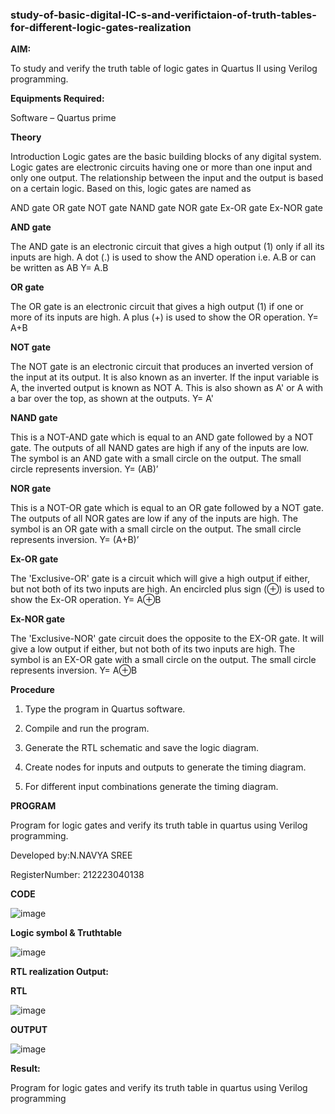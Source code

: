 ### study-of-basic-digital-IC-s-and-verifictaion-of-truth-tables-for-different-logic-gates-realization

**AIM:** 

To study and verify the truth table of logic gates in Quartus II using Verilog programming.

**Equipments Required:**

Software – Quartus prime 

**Theory**

Introduction Logic gates are the basic building blocks of any digital system. Logic gates are electronic circuits having one or more than one input and only one output. The relationship between the input and the output is based on a certain logic. Based on this, logic gates are named as

AND gate OR gate NOT gate NAND gate NOR gate Ex-OR gate Ex-NOR gate

**AND gate**

The AND gate is an electronic circuit that gives a high output (1) only if all its inputs are high. A dot (.) is used to show the AND operation i.e. A.B or can be written as AB
Y= A.B

**OR gate** 

The OR gate is an electronic circuit that gives a high output (1) if one or more of its inputs are high. A plus (+) is used to show the OR operation.
Y= A+B

**NOT gate**

The NOT gate is an electronic circuit that produces an inverted version of the input at its output. It is also known as an inverter. If the input variable is A, the inverted output is known as NOT A. This is also shown as A' or A with a bar over the top, as shown at the outputs.
Y= A'

**NAND gate**

This is a NOT-AND gate which is equal to an AND gate followed by a NOT gate. The outputs of all NAND gates are high if any of the inputs are low. The symbol is an AND gate with a small circle on the output. The small circle represents inversion.
Y= (AB)’

**NOR gate**

This is a NOT-OR gate which is equal to an OR gate followed by a NOT gate. The outputs of all NOR gates are low if any of the inputs are high. The symbol is an OR gate with a small circle on the output. The small circle represents inversion.
Y= (A+B)’

**Ex-OR gate**

The 'Exclusive-OR' gate is a circuit which will give a high output if either, but not both of its two inputs are high. An encircled plus sign (⊕) is used to show the Ex-OR operation.
Y= A⊕B

**Ex-NOR gate**

The 'Exclusive-NOR' gate circuit does the opposite to the EX-OR gate. It will give a low output if either, but not both of its two inputs are high. The symbol is an EX-OR gate with a small circle on the output. The small circle represents inversion.
Y= A⊕B

**Procedure** 

1.	Type the program in Quartus software.

2.	Compile and run the program.

3.	Generate the RTL schematic and save the logic diagram.

4.	Create nodes for inputs and outputs to generate the timing diagram.

5.	For different input combinations generate the timing diagram.


**PROGRAM**

Program for logic gates and verify its truth table in quartus using Verilog programming.

 Developed by:N.NAVYA SREE
 
 RegisterNumber: 212223040138

**CODE**

 ![image](https://github.com/23004513/study-of-basic-gates/assets/138973069/ee8439c7-8c37-444f-ab2f-085b29f535cd)


**Logic symbol & Truthtable**


 ![image](https://github.com/23004513/study-of-basic-gates/assets/138973069/0637a1e9-8297-4190-9169-3b3ca939cf6b)


**RTL realization Output:** 

**RTL**

![image](https://github.com/23004513/study-of-basic-gates/assets/138973069/2d8a4e26-bb61-4984-bd36-a8edf62b9434)


**OUTPUT**

![image](https://github.com/23004513/study-of-basic-gates/assets/138973069/c8aa777f-970e-4d33-b3d1-c042ecca8581)


**Result:**

Program for logic gates and verify its truth table in quartus using Verilog programming


